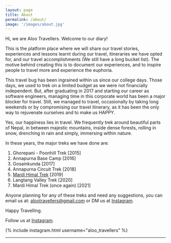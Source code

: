 ```yaml
---
layout: page
title: About
permalink: /about/
image: '/images/about.jpg'
---
```


Hi, we are Aloo Travellers. Welcome to our diary! 

This is the platform place where we will share our travel stories, experiences and lessons learnt during our travel, itineraries we have opted for, and our travel accomplishments (We still have a long bucket list). The motive behind creating this is to document our experiences, and to inspire people to travel more and experience the euphoria.

This travel bug has been ingrained within us since our college days. Those days, we used to trek on a limited budget as we were not financially independent. But, after graduating in 2017 and starting our career as software engineers, managing time in this corporate world has been a major blocker for travel. Still, we managed to travel, occasionally  by taking long weekends or by compromising  our travel itinerary, as it has been the only way to rejuvenate ourselves and to make us HAPPY.

Yes, our happiness lies in travel. We frequently trek around beautiful parts of Nepal, in between majestic mountains, inside dense forests, rolling in snow, drenching in rain and simply, immersing within nature.


In these years, the major treks we have done are: 

1. Ghorepani - Poonhill Trek [2015]
2. Annapurna Base Camp [2016]
3. Gosainkunda [2017]
4. Annapurna Circuit Trek [2018]
5. [Mardi Himal Trek](https://aloo-travellers.netlify.app/2020/10/12/mardi-itinerary/) [2019]
5. Langtang Valley Trek [2020]
6. Mardi Himal Trek (once again) [2021]


Anyone planning for any of these treks and need any suggestions, you can email us at: alootravellers@gmail.com or DM us at [Instagram](https://www.instagram.com/aloo_travellers/).

Happy Travelling.

Follow us at [Instagram](https://www.instagram.com/aloo_travellers/).
<!-- <p><iframe src="https://www.youtube.com/embed/pdmtnB-O31c" frameborder="0" allowfullscreen></iframe></p> -->

{% include instagram.html username="aloo_travellers" %}


***